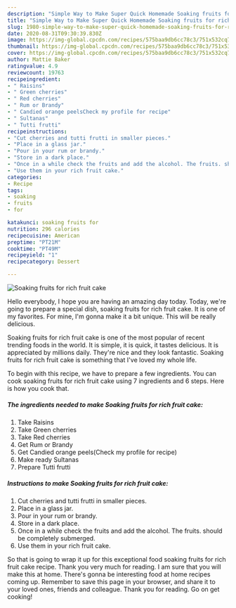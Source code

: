 ```yaml
---
description: "Simple Way to Make Super Quick Homemade Soaking fruits for rich fruit cake"
title: "Simple Way to Make Super Quick Homemade Soaking fruits for rich fruit cake"
slug: 1980-simple-way-to-make-super-quick-homemade-soaking-fruits-for-rich-fruit-cake
date: 2020-08-31T09:30:39.830Z
image: https://img-global.cpcdn.com/recipes/575baa9db6cc78c3/751x532cq70/soaking-fruits-for-rich-fruit-cake-recipe-main-photo.jpg
thumbnail: https://img-global.cpcdn.com/recipes/575baa9db6cc78c3/751x532cq70/soaking-fruits-for-rich-fruit-cake-recipe-main-photo.jpg
cover: https://img-global.cpcdn.com/recipes/575baa9db6cc78c3/751x532cq70/soaking-fruits-for-rich-fruit-cake-recipe-main-photo.jpg
author: Mattie Baker
ratingvalue: 4.9
reviewcount: 19763
recipeingredient:
- " Raisins"
- " Green cherries"
- " Red cherries"
- " Rum or Brandy"
- " Candied orange peelsCheck my profile for recipe"
- " Sultanas"
- " Tutti frutti"
recipeinstructions:
- "Cut cherries and tutti frutti in smaller pieces."
- "Place in a glass jar."
- "Pour in your rum or brandy."
- "Store in a dark place."
- "Once in a while check the fruits and add the alcohol. The fruits. should be completely submerged."
- "Use them in your rich fruit cake."
categories:
- Recipe
tags:
- soaking
- fruits
- for

katakunci: soaking fruits for 
nutrition: 296 calories
recipecuisine: American
preptime: "PT21M"
cooktime: "PT49M"
recipeyield: "1"
recipecategory: Dessert

---
```



![Soaking fruits for rich fruit cake](https://img-global.cpcdn.com/recipes/575baa9db6cc78c3/751x532cq70/soaking-fruits-for-rich-fruit-cake-recipe-main-photo.jpg)

Hello everybody, I hope you are having an amazing day today. Today, we're going to prepare a special dish, soaking fruits for rich fruit cake. It is one of my favorites. For mine, I'm gonna make it a bit unique. This will be really delicious.

Soaking fruits for rich fruit cake is one of the most popular of recent trending foods in the world. It is simple, it is quick, it tastes delicious. It is appreciated by millions daily. They're nice and they look fantastic. Soaking fruits for rich fruit cake is something that I've loved my whole life.




To begin with this recipe, we have to prepare a few ingredients. You can cook soaking fruits for rich fruit cake using 7 ingredients and 6 steps. Here is how you cook that.

<!--inarticleads1-->

##### The ingredients needed to make Soaking fruits for rich fruit cake:

1. Take  Raisins
1. Take  Green cherries
1. Take  Red cherries
1. Get  Rum or Brandy
1. Get  Candied orange peels(Check my profile for recipe)
1. Make ready  Sultanas
1. Prepare  Tutti frutti




<!--inarticleads2-->

##### Instructions to make Soaking fruits for rich fruit cake:

1. Cut cherries and tutti frutti in smaller pieces.
1. Place in a glass jar.
1. Pour in your rum or brandy.
1. Store in a dark place.
1. Once in a while check the fruits and add the alcohol. The fruits. should be completely submerged.
1. Use them in your rich fruit cake.




So that is going to wrap it up for this exceptional food soaking fruits for rich fruit cake recipe. Thank you very much for reading. I am sure that you will make this at home. There's gonna be interesting food at home recipes coming up. Remember to save this page in your browser, and share it to your loved ones, friends and colleague. Thank you for reading. Go on get cooking!
